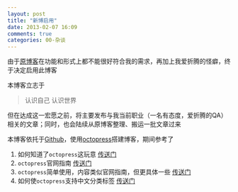 ```yaml
---
layout: post
title: "新博启用"
date: 2013-02-07 16:09
comments: true
categories: 00-杂谈
---
```


由于[原博客](http://ckbsc.blog.163.com/)在功能和形式上都不能很好符合我的需求，再加上我爱折腾的怪癖，终于决定启用此博客

本博客立志于

 > 认识自己 认识世界

但在达成这一宏愿之前，将主要发布与我当前职业（一名有态度，爱折腾的QA）相关的文章；同时，也会陆续从原博客整理、搬运一批文章过来

本博客依托于[Github](github.com)，使用[octopress](octopress.org)搭建博客，期间参考了

1. 如何知道了`octopress`这玩意 [传送门](http://www.v2ex.com/t/51573#reply24)
2. `octopress`官网指南 [传送门](http://octopress.org/)
3. `octopress`简单使用，内容类似官网指南，但更具体一些 [传送门](http://tanqisen.github.com/blog/2012/12/27/github-plus-octopressda-jian-mian-fei-blog/)
4. 如何使`octopress`支持中文分类标签 [传送门](http://khaos.github.com/blog/2012/12/06/using-chinese-category-tags-in-octopress/)
